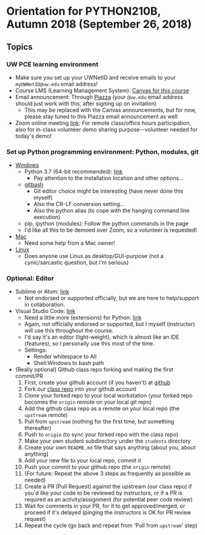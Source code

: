 # Orientation for PYTHON210B, Autumn 2018 (September 26, 2018)

## Topics

### UW PCE learning environment

* Make sure you set up your UWNetID and receive emails to your `myUWNetID@uw.edu` email address!
* Course LMS (Learning Management System): [Canvas for this course](https://canvas.uw.edu/courses/1231462/) 
* Email announcement: Through [Piazza](https://piazza.com/class/jma0wi35h6sfu) (your `@uw.edu` email address should just work with this, after signing up on invitation)
  * This may be replaced with the Canvas announcements, but for now, please stay tuned to this Piazza email announcement as well
* Zoom online meeting [link](https://washington.zoom.us/my/python2018): For remote class/office hours participation, also for in-class volunteer demo sharing purpose--volunteer needed for today's demo!

### Set up Python programming environment: Python, modules, git

* [Windows](https://uwpce-pythoncert.github.io/PythonCertDevel/supplemental/installing/python_for_windows.html)
  * Python 3.7 (64-bit recommended): [link](https://www.python.org/ftp/python/3.7.0/python-3.7.0-amd64.exe)
    * Pay attention to the installation location and other options...
  * [gitbash](https://git-for-windows.github.io/)
    * Git editor choice might be interesting (have never done this myself)
    * Also the CR-LF conversion setting...
    * Also the python alias (to cope with the hanging command line execution)
  * pip, ipython (modules): Follow the python commands in the page
  * I'd like all this to be demoed over Zoom, so a volunteer is requested!
* [Mac](https://uwpce-pythoncert.github.io/PythonCertDevel/supplemental/installing/python_for_mac.html)
  * Need some help from a Mac owner!
* [Linux](https://uwpce-pythoncert.github.io/PythonCertDevel/supplemental/installing/python_for_linux.html)
  * Does anyone use Linux as desktop/GUI-purpose (not a cynic/sarcastic question, but I'm serious)

### Optional: Editor

* Sublime or Atom: [link](https://uwpce-pythoncert.github.io/PythonCertDevel/supplemental/dev_environment/index.html#minimum-requirements)
  * Not endorsed or supported officially, but we are here to help/support in collaboration.
* Visual Studio Code: [link](https://code.visualstudio.com/)
  * Need a little more (extensions) for Python: [link](https://code.visualstudio.com/docs/languages/python)
  * Again, not officially endorsed or supported, but I myself (instructor) will use this throughout the course.
  * I'd say it's an editor (light-weight), which is almost like an IDE (features), so I personally use this most of the time.
  * Settings:
    * Render whitespace to All
    * Shell:Windows to bash path
* (Really optional) Github class repo forking and making the first commit/PR
  1. First, create your github account (if you haven't) at [github](https://github.com/)
  1. Fork our [class repo](https://github.com/UWPCE-PythonCert-ClassRepos/Au2018-Py210B) into your github account
  1. Clone your forked repo to your local workstation (your forked repo becomes the `origin` remote on your local git repo)
  1. Add the github class repo as a remote on your local repo (the `upstream` remote)
  1. Pull from `upstream` (nothing for the first time, but something thereafter)
  1. Push to `origin` (to sync your forked repo with the class repo)
  1. Make your own student subdirectory under the `students` directory
  1. Create your own `README.md` file that says anything (about you, about anything)
  1. Add your new file to your local repo, commit it
  1. Push your commit to your github repo (the `origin` remote)
  1. (For future: Repeat the above 3 steps as frequently as possible as needed)
  1. Create a PR (Pull Request) against the upstream (our class repo) if you'd like your code to be reviewed by instructors, or if a PR is required as an activity/assignment (for potential peer code review)
  1. Wait for comments in your PR, for it to get approved/merged, or proceed if it's delayed (pinging the instructors is OK for PR review request)
  1. Repeat the cycle (go back and repeat from 'Pull from `upstream`' step)
